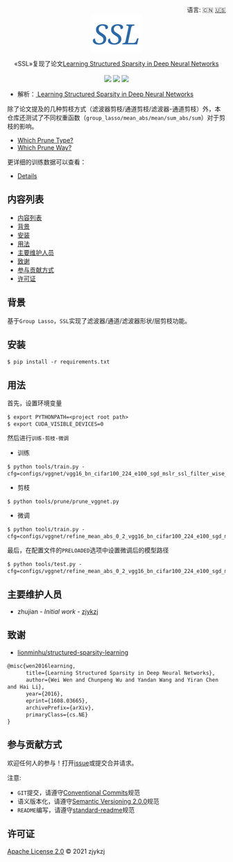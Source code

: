 <div align="right">
  语言:
    🇨🇳
  <a title="英语" href="./README.md">🇺🇸</a>
</div>

 <div align="center"><a title="" href="https://github.com/ZJCV/SSL"><img align="center" src="./imgs/SSL.png"></a></div>

<p align="center">
  «SSL»复现了论文<a title="" href="https://arxiv.org/abs/1608.03665">Learning Structured Sparsity in Deep Neural Networks</a>
<br>
<br>
  <a href="https://github.com/RichardLitt/standard-readme"><img src="https://img.shields.io/badge/standard--readme-OK-green.svg?style=flat-square"></a>
  <a href="https://conventionalcommits.org"><img src="https://img.shields.io/badge/Conventional%20Commits-1.0.0-yellow.svg"></a>
  <a href="http://commitizen.github.io/cz-cli/"><img src="https://img.shields.io/badge/commitizen-friendly-brightgreen.svg"></a>
</p>

* 解析：[ Learning Structured Sparsity in Deep Neural Networks](https://blog.zhujian.life/posts/67852044.html)

除了论文提及的几种剪枝方式（滤波器剪枝/通道剪枝/滤波器-通道剪枝）外，本仓库还测试了不同权重函数（`group_lasso/mean_abs/mean/sum_abs/sum`）对于剪枝的影响。

* [Which Prune Type?](./docs/which_prune_type.md)
* [Which Prune Way?](./docs/which_prune_way.md)

更详细的训练数据可以查看：

* [Details](./docs/details.md)

## 内容列表

- [内容列表](#内容列表)
- [背景](#背景)
- [安装](#安装)
- [用法](#用法)
- [主要维护人员](#主要维护人员)
- [致谢](#致谢)
- [参与贡献方式](#参与贡献方式)
- [许可证](#许可证)

## 背景

基于`Group Lasso`，`SSL`实现了滤波器/通道/滤波器形状/层剪枝功能。

## 安装

```
$ pip install -r requirements.txt
```

## 用法

首先，设置环境变量

```angular2html
$ export PYTHONPATH=<project root path>
$ export CUDA_VISIBLE_DEVICES=0
```

然后进行`训练-剪枝-微调`

* 训练

```
$ python tools/train.py -cfg=configs/vggnet/vgg16_bn_cifar100_224_e100_sgd_mslr_ssl_filter_wise_1e_5.yaml
```

* 剪枝

```angular2html
$ python tools/prune/prune_vggnet.py
```

* 微调

```angular2html
$ python tools/train.py -cfg=configs/vggnet/refine_mean_abs_0_2_vgg16_bn_cifar100_224_e100_sgd_mslr_ssl_filter_wise_1e_5.yaml
```

最后，在配置文件的`PRELOADED`选项中设置微调后的模型路径

```angular2html
$ python tools/test.py -cfg=configs/vggnet/refine_mean_abs_0_2_vgg16_bn_cifar100_224_e100_sgd_mslr_ssl_filter_wise_1e_5.yaml
```

## 主要维护人员

* zhujian - *Initial work* - [zjykzj](https://github.com/zjykzj)

## 致谢

* [lionminhu/structured-sparsity-learning](https://github.com/lionminhu/structured-sparsity-learning)

```
@misc{wen2016learning,
      title={Learning Structured Sparsity in Deep Neural Networks}, 
      author={Wei Wen and Chunpeng Wu and Yandan Wang and Yiran Chen and Hai Li},
      year={2016},
      eprint={1608.03665},
      archivePrefix={arXiv},
      primaryClass={cs.NE}
}
```
## 参与贡献方式

欢迎任何人的参与！打开[issue](https://github.com/ZJCV/SSL/issues)或提交合并请求。

注意:

* `GIT`提交，请遵守[Conventional Commits](https://www.conventionalcommits.org/en/v1.0.0-beta.4/)规范
* 语义版本化，请遵守[Semantic Versioning 2.0.0](https://semver.org)规范
* `README`编写，请遵守[standard-readme](https://github.com/RichardLitt/standard-readme)规范

## 许可证

[Apache License 2.0](LICENSE) © 2021 zjykzj